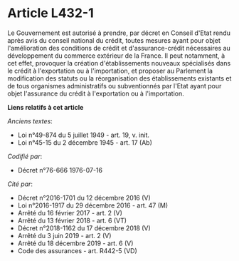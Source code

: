 # Article L432-1

Le Gouvernement est autorisé à prendre, par décret en Conseil d'Etat rendu après avis du conseil national du crédit, toutes
mesures ayant pour objet l'amélioration des conditions de crédit et d'assurance-crédit nécessaires au développement du
commerce extérieur de la France. Il peut notamment, à cet effet, provoquer la création d'établissements nouveaux spécialisés
dans le crédit à l'exportation ou à l'importation, et proposer au Parlement la modification des statuts ou la réorganisation
des établissements existants et de tous organismes administratifs ou subventionnés par l'Etat ayant pour objet l'assurance du
crédit à l'exportation ou à l'importation.

**Liens relatifs à cet article**

_Anciens textes_:

  - Loi n°49-874 du 5 juillet 1949 - art. 19, v. init.
  - Loi n°45-15 du 2 décembre 1945 - art. 17 (Ab)

_Codifié par_:

  - Décret n°76-666 1976-07-16

_Cité par_:

  - Décret n°2016-1701 du 12 décembre 2016 (V)
  - Loi n°2016-1917 du 29 décembre 2016 - art. 47 (M)
  - Arrêté du 16 février 2017 - art. 2 (V)
  - Arrêté du 13 février 2018 - art. 6 (VT)
  - Décret n°2018-1162 du 17 décembre 2018 (V)
  - Arrêté du 3 juin 2019 - art. 2 (V)
  - Arrêté du 18 décembre 2019 - art. 6 (V)
  - Code des assurances - art. R442-5 (VD)
